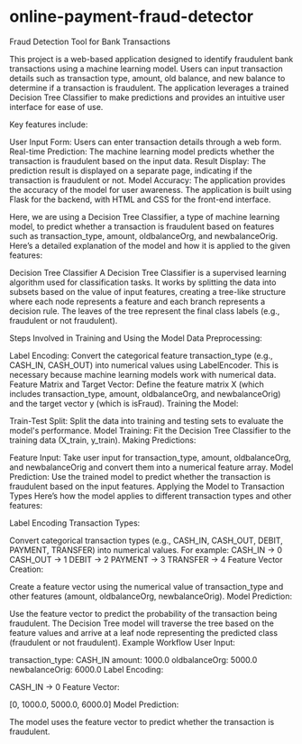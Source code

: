 # online-payment-fraud-detector
Fraud Detection Tool for Bank Transactions

This project is a web-based application designed to identify fraudulent bank transactions using a machine learning model. Users can input transaction details such as transaction type, amount, old balance, and new balance to determine if a transaction is fraudulent. The application leverages a trained Decision Tree Classifier to make predictions and provides an intuitive user interface for ease of use.

Key features include:

User Input Form: Users can enter transaction details through a web form.
Real-time Prediction: The machine learning model predicts whether the transaction is fraudulent based on the input data.
Result Display: The prediction result is displayed on a separate page, indicating if the transaction is fraudulent or not.
Model Accuracy: The application provides the accuracy of the model for user awareness.
The application is built using Flask for the backend, with HTML and CSS for the front-end interface.

Here, we are using a Decision Tree Classifier, a type of machine learning model, to predict whether a transaction is fraudulent based on features such as transaction_type, amount, oldbalanceOrg, and newbalanceOrig. Here’s a detailed explanation of the model and how it is applied to the given features:

Decision Tree Classifier
A Decision Tree Classifier is a supervised learning algorithm used for classification tasks. It works by splitting the data into subsets based on the value of input features, creating a tree-like structure where each node represents a feature and each branch represents a decision rule. The leaves of the tree represent the final class labels (e.g., fraudulent or not fraudulent).

Steps Involved in Training and Using the Model
Data Preprocessing:

Label Encoding: Convert the categorical feature transaction_type (e.g., CASH_IN, CASH_OUT) into numerical values using LabelEncoder. This is necessary because machine learning models work with numerical data.
Feature Matrix and Target Vector: Define the feature matrix X (which includes transaction_type, amount, oldbalanceOrg, and newbalanceOrig) and the target vector y (which is isFraud).
Training the Model:

Train-Test Split: Split the data into training and testing sets to evaluate the model's performance.
Model Training: Fit the Decision Tree Classifier to the training data (X_train, y_train).
Making Predictions:

Feature Input: Take user input for transaction_type, amount, oldbalanceOrg, and newbalanceOrig and convert them into a numerical feature array.
Model Prediction: Use the trained model to predict whether the transaction is fraudulent based on the input features.
Applying the Model to Transaction Types
Here’s how the model applies to different transaction types and other features:

Label Encoding Transaction Types:

Convert categorical transaction types (e.g., CASH_IN, CASH_OUT, DEBIT, PAYMENT, TRANSFER) into numerical values. For example:
CASH_IN -> 0
CASH_OUT -> 1
DEBIT -> 2
PAYMENT -> 3
TRANSFER -> 4
Feature Vector Creation:

Create a feature vector using the numerical value of transaction_type and other features (amount, oldbalanceOrg, newbalanceOrig).
Model Prediction:

Use the feature vector to predict the probability of the transaction being fraudulent. The Decision Tree model will traverse the tree based on the feature values and arrive at a leaf node representing the predicted class (fraudulent or not fraudulent).
Example Workflow
User Input:

transaction_type: CASH_IN
amount: 1000.0
oldbalanceOrg: 5000.0
newbalanceOrig: 6000.0
Label Encoding:

CASH_IN -> 0
Feature Vector:

[0, 1000.0, 5000.0, 6000.0]
Model Prediction:

The model uses the feature vector to predict whether the transaction is fraudulent.
